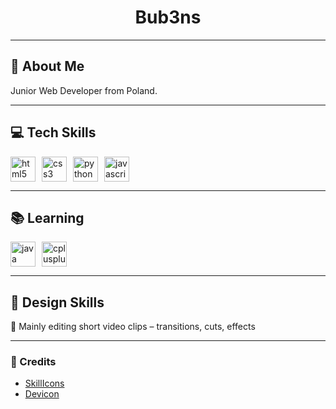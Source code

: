 <h1 align="center">Bub3ns</h1>

---

## 👋 About Me

<p> Junior Web Developer from Poland. </p>

---

## 💻 Tech Skills

<div style="display: flex; gap: 10px;">
  <img src="https://cdn.jsdelivr.net/gh/devicons/devicon/icons/html5/html5-original.svg" height="40" alt="html5" />
  <img src="https://cdn.jsdelivr.net/gh/devicons/devicon/icons/css3/css3-original.svg" height="40" alt="css3" />
  <img src="https://cdn.jsdelivr.net/gh/devicons/devicon/icons/python/python-original.svg" height="40" alt="python" />
  <img src="https://cdn.jsdelivr.net/gh/devicons/devicon/icons/javascript/javascript-original.svg" height="40" alt="javascript" />
</div>

---

## 📚 Learning

<div style="display: flex; gap: 10px;">
  <img src="https://cdn.jsdelivr.net/gh/devicons/devicon/icons/java/java-original.svg" height="40" alt="java" />
  <img src="https://cdn.jsdelivr.net/gh/devicons/devicon/icons/cplusplus/cplusplus-original.svg" height="40" alt="cplusplus" />
</div>

---

## 🎨 Design Skills

🎥 Mainly editing short video clips – transitions, cuts, effects

---

### 📌 Credits

- [SkillIcons](https://github.com/tandpfun/skill-icons)
- [Devicon](https://devicon.dev/)
